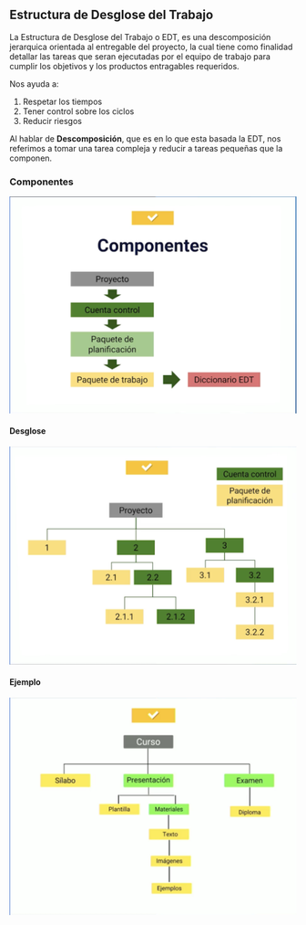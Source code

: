 ## Estructura de Desglose del Trabajo

La Estructura de Desglose del Trabajo o EDT, es una descomposición jerarquica orientada al entregable del proyecto, la cual tiene como finalidad detallar las tareas que seran ejecutadas por el equipo de trabajo para cumplir los objetivos y los productos entragables requeridos.

Nos ayuda a:

1. Respetar los tiempos
2. Tener control sobre los ciclos
3. Reducir riesgos

Al hablar de **Descomposición**, que es en lo que esta basada la EDT, nos referimos a tomar una tarea compleja y reducir a tareas pequeñas que la componen.

### Componentes

![Componentes del EDT](./imagenes/componentes-EDT.png)

#### Desglose

![Desglose del EDT](./imagenes/desglose-EDT.png)

#### Ejemplo

![Ejemplo del EDT](./imagenes/ejemplo-EDT.png)
